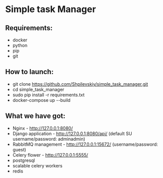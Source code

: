 # Simple task Manager

## Requirements:
 - docker
 - python
 - pip
 - git
 
## How to launch:
 - git clone https://github.com/Shpilevskiy/simple_task_manager.git
 - cd simple_task_manager
 - sudo pip install -r requirements.txt
 - docker-compose up --build

## What we have got:
 - Nginx - http://127.0.0.1:8080/
 - Django application - http://127.0.0.1:8080/api/ (default SU username/password: adminadmin)
 - RabbitMQ management - http://127.0.0.1:15672/ (username/password: guest)
 - Celery flower - http://127.0.0.1:5555/
 - postgresql
 - scalable celery workers
 - redis
